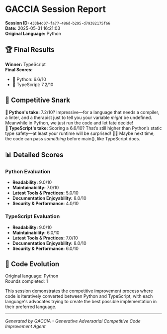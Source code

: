 # GACCIA Session Report

**Session ID:** `433b4d07-fa77-486d-b295-d79382175f66`  
**Date:** 2025-05-31 16:21:03  
**Original Language:** Python  

## 🏆 Final Results

**Winner:** TypeScript  
**Final Scores:**
- 🐍 Python: 6.6/10
- 📘 TypeScript: 7.2/10

## 💬 Competitive Snark

**🐍 Python's take:** 7.2/10? Impressive—for a language that needs a compiler, a linter, and a therapist just to tell you your variable *might* be undefined. Meanwhile in Python, we just run the code and let fate decide!  
**📘 TypeScript's take:** Scoring a 6.6/10? That’s still higher than Python’s static type safety—at least your runtime will be surprised! 🐍💥 Maybe next time, the code can pass *something* before main(), like TypeScript does.

## 📊 Detailed Scores

### Python Evaluation
- **Readability:** 9.0/10
- **Maintainability:** 7.0/10
- **Latest Tools & Practices:** 5.0/10
- **Documentation Enjoyability:** 8.0/10
- **Security & Performance:** 4.0/10

### TypeScript Evaluation  
- **Readability:** 9.0/10
- **Maintainability:** 6.0/10
- **Latest Tools & Practices:** 7.0/10
- **Documentation Enjoyability:** 8.0/10
- **Security & Performance:** 6.0/10

## 🔄 Code Evolution

Original language: Python  
Rounds completed: 1  

This session demonstrates the competitive improvement process where code is iteratively 
converted between Python and TypeScript, with each language's advocates trying to 
create the best possible implementation in their preferred language.

---
*Generated by GACCIA - Generative Adversarial Competitive Code Improvement Agent*
